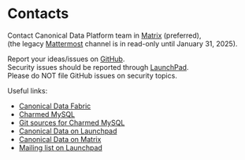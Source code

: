 # Contacts

Contact Canonical Data Platform team in [Matrix](https://matrix.to/#/#charmhub-data-platform:ubuntu.com) (preferred),<br/>(the legacy [Mattermost](https://chat.charmhub.io/charmhub/channels/data-platform) channel is in read-only until January 31, 2025).

Report your ideas/issues on [GitHub](https://github.com/canonical/mysql-operator/issues/new/choose).</br>
Security issues should be reported through [LaunchPad](https://wiki.ubuntu.com/DebuggingSecurity#How%20to%20File).</br>Please do NOT file GitHub issues on security topics. 

Useful links:
* [Canonical Data Fabric](https://ubuntu.com/data/)
* [Charmed MySQL](https://charmhub.io/mysql)
* [Git sources for Charmed MySQL](https://github.com/canonical/mysql-operator)
* [Canonical Data on Launchpad](https://launchpad.net/~data-platform)
* [Canonical Data on Matrix](https://matrix.to/#/#charmhub-data-platform:ubuntu.com) 
* [Mailing list on Launchpad](https://lists.launchpad.net/data-platform/)